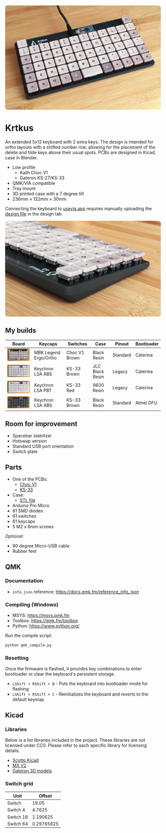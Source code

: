 <p align="center">
    <a href="https://raw.githubusercontent.com/swift502/Krtkus/refs/heads/main/images/1.webp"><img src="images/1.webp"></a>
</p>

# Krtkus

An extended 5x12 keyboard with 2 extra keys. The design is intended for ortho layouts with a shifted number row, allowing for the placement of the delete and tilde keys above their usual spots. PCBs are designed in Kicad, case in Blender.

- Low profile
    - Kailh Choc V1
    - Gateron KS-27/KS-33
- QMK/VIA compatible
- Tray mount
- 3D printed case with a 7 degree tilt
- 236mm × 122mm × 30mm

Connecting the keyboard to [usevia.app](https://usevia.app) requires manually uploading the [design file](production/krtkus_design.json) in the design tab.

<p align="center">
    <a href="https://raw.githubusercontent.com/swift502/Krtkus/refs/heads/main/images/2.webp"><img src="images/2.webp"></a>
</p>

## My builds

| Board | Keycaps | Switches | Case | Pinout | Bootloader |
| --- | --- | --- | --- | --- | --- |
| <a href="https://raw.githubusercontent.com/swift502/Krtkus/refs/heads/main/images/build_1.webp"><img src="images/build_1.webp" width="200px"></a> | MBK Legend Ergo/Ortho | Choc V1 Brown | Black Resin | Standard | Caterina |
| <a href="https://raw.githubusercontent.com/swift502/Krtkus/refs/heads/main/images/build_2.webp"><img src="images/build_2.webp" width="200px"></a> | Keychron LSA ABS | KS-33 Brown | JLC Black Resin | Legacy | Caterina |
| <a href="https://raw.githubusercontent.com/swift502/Krtkus/refs/heads/main/images/build_3.webp"><img src="images/build_3.webp" width="200px"></a> | Keychron LSA PBT | KS-33 Red | 9600 Resin | Legacy | Caterina |
| <a href="https://raw.githubusercontent.com/swift502/Krtkus/refs/heads/main/images/build_4.webp"><img src="images/build_4.webp" width="200px"></a> | Keychron LSA ABS | KS-33 Brown | Black Resin | Standard | Atmel DFU |

## Room for improvement

- Spacebar stabilizer
- Hotswap version
- Standard USB port orientation
- Switch plate

## Parts

- One of the PCBs:
    - [Choc V1](production/pcb_choc_v1)
    - [KS-33](production/pcb_ks_33)
- Case: 
    - [STL file](production/krtkus_case.stl)
- Arduino Pro Micro
- 61 SMD diodes
- 61 switches
- 61 keycaps
- 5 M2 x 6mm screws

_Optional:_

- 90 degree Micro-USB cable
- Rubber feet

## QMK

### Documentation

- `info.json` reference: https://docs.qmk.fm/reference_info_json

### Compiling (Windows)

- MSYS: https://msys.qmk.fm
- Toolbox: https://qmk.fm/toolbox
- Python: https://www.python.org/

Run the compile script:

```sh
python qmk_compile.py
```

### Resetting

Once the firmware is flashed, it provides key combinations to enter bootloader or clear the keyboard's persistent storage.

- `LShift + RShift + B` - Puts the keyboard into bootloader mode for flashing
- `LShift + RShift + C` - Reinitializes the keyboard and reverts to the default keymap


## Kicad

### Libraries

Below is a list libraries included in the project. These libraries are not licensed under CC0. Please refer to each specific library for licensing details.

- [Scotto Kicad](https://github.com/joe-scotto/scottokeebs/tree/main/Extras/ScottoKicad)
- [MX V2](https://github.com/ai03-2725/MX_V2)
- [Gateron 3D models](https://www.gateron.com/pages/3d)

### Switch grid

| Unit | Offset |
| --- | --- |
| Switch | 19.05 |
| Switch 4 | 4.7625 |
| Switch 16 | 1.190625 |
| Switch 64 | 0.29765625 |
